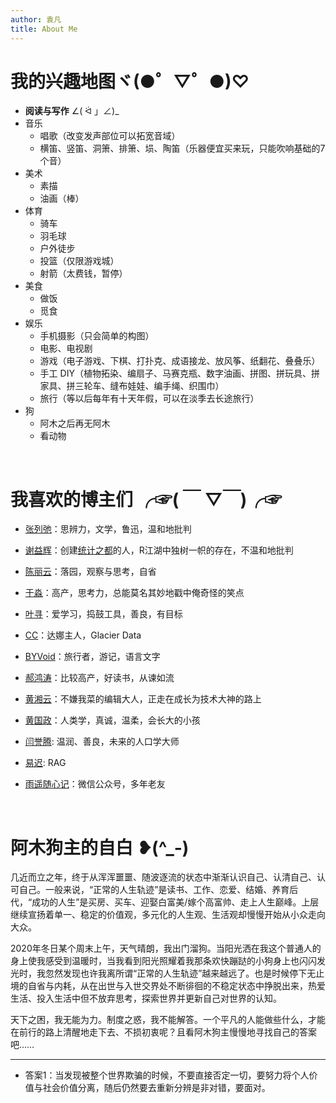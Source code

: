 ```yaml
---
author: 袁凡
title: About Me
---
```


# 我的兴趣地图ヾ(●゜▽゜●)♡

+ **阅读与写作** ∠( ᐛ 」∠)_ 
+ 音乐
  - 唱歌（改变发声部位可以拓宽音域）
  - 横笛、竖笛、洞箫、排箫、埙、陶笛（乐器便宜买来玩，只能吹响基础的7个音）
+ 美术
  - 素描
  - 油画（棒）
+ 体育
  - 骑车
  - 羽毛球
  - 户外徒步
  - 投篮（仅限游戏城）
  - 射箭（太费钱，暂停）
+ 美食
  - 做饭
  - 觅食
+ 娱乐
  - 手机摄影（只会简单的构图）
  - 电影、电视剧
  - 游戏（电子游戏、下棋、打扑克、成语接龙、放风筝、纸翻花、叠叠乐）
  - 手工 DIY（植物拓染、编扇子、马赛克瓶、数字油画、拼图、拼玩具、拼家具、拼三轮车、缝布娃娃、编手绳、织围巾）
  - 旅行（等以后每年有十天年假，可以在淡季去长途旅行）
+ 狗  
  - 阿木之后再无阿木
  - 看动物
  
&emsp; &emsp; 
    
# 我喜欢的博主们 ╭☞( ￣ ▽￣)╭☞ 
    
+ [张列弛](https://www.liechi.org/)：思辨力，文学，鲁迅，温和地批判
  
+ [谢益辉](https://yihui.org/)：创建[统计之都](https://d.cosx.org/)的人，R江湖中独树一帜的存在，不温和地批判
  
+ [陈丽云](http://www.loyhome.com/)：落园，观察与思考，自省
  
+ [于淼](https://yufree.cn/)：高产，思考力，总能莫名其妙地戳中俺奇怪的笑点
  
+ [叶寻](https://cyrusyip.org/)：爱学习，捣鼓工具，善良，有目标
  
+ [CC](https://rexwang.cc/about/)：达娜主人，Glacier Data
  
+ [BYVoid](https://byvoid.com/zht/about/)：旅行者，游记，语言文字  
    
+ [郝鸿涛](https://hongtaoh.com/cn/blog/)：比较高产，好读书，从谏如流 

+ [黄湘云](https://xiangyun.rbind.io/post/)：不嫌我菜的编辑大人，正走在成长为技术大神的路上

+ [黄国政](https://guozheng.rbind.io/)：人类学，真诚，温柔，会长大的小孩

+ [闫誉腾](https://blog.yanyuteng.cn/): 温润、善良，未来的人口学大师

+ [易迟](https://hustyichi.github.io/): RAG   

+ [雨遥随心记](https://mp.weixin.qq.com/s/65uYrR_7SPAyOZMzpHi6TQ)：微信公众号，多年老友

&emsp; &emsp;
    
# 阿木狗主的自白 ❥(^_-)
  
几近而立之年，终于从浑浑噩噩、随波逐流的状态中渐渐认识自己、认清自己、认可自己。一般来说，“正常的人生轨迹”是读书、工作、恋爱、结婚、养育后代，“成功的人生”是买房、买车、迎娶白富美/嫁个高富帅、走上人生巅峰。上层继续宣扬着单一、稳定的价值观，多元化的人生观、生活观却慢慢开始从小众走向大众。

2020年冬日某个周末上午，天气晴朗，我出门溜狗。当阳光洒在我这个普通人的身上使我感受到温暖时，当我看到阳光照耀着我那条欢快蹦跶的小狗身上也闪闪发光时，我忽然发现也许我离所谓“正常的人生轨迹”越来越远了。也是时候停下无止境的自省与内耗，从在出世与入世交界处不断徘徊的不稳定状态中挣脱出来，热爱生活、投入生活中但不放弃思考，探索世界并更新自己对世界的认知。
  
天下之困，我无能为力。制度之惑，我不能解答。一个平凡的人能做些什么，才能在前行的路上清醒地走下去、不损初衷呢？且看阿木狗主慢慢地寻找自己的答案吧……  
  
------    
+ 答案1：当发现被整个世界欺骗的时候，不要直接否定一切，要努力将个人价值与社会价值分离，随后仍然要去重新分辨是非对错，要面对。  
